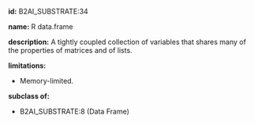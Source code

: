 **id:** B2AI_SUBSTRATE:34

**name:** R data.frame

**description:** A tightly coupled collection of variables that shares many of the properties of matrices and of lists.

**limitations:**

- Memory-limited.

**subclass of:**

- B2AI_SUBSTRATE:8 (Data Frame)
